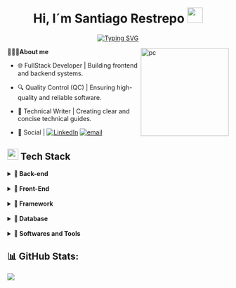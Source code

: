 <h1 align="center"><b>Hi, I´m Santiago Restrepo </b><img src="https://media.giphy.com/media/hvRJCLFzcasrR4ia7z/giphy.gif" width="35"></h1>

<div align="center">

[![Typing SVG](https://readme-typing-svg.demolab.com?font=JetBrains+Mono&weight=800&pause=1000&color=017ACB&vCenter=true&width=435&lines=-+Software+analyst+and+developer+-)](https://git.io/typing-svg)

</div>

<img  align="right" width="200px" alt="pc" src="https://media0.giphy.com/media/v1.Y2lkPTc5MGI3NjExYWg5bzVlYTJ6OGZ3N21kMWF6dmoxdjZjdzVqOWI5czgwcGVnMXZpOCZlcD12MV9pbnRlcm5hbF9naWZfYnlfaWQmY3Q9cw/6KirhLJyR7oMcwgJQk/giphy.gif">

**🧑🏻‍💻About me**
- 🌐 FullStack Developer | Building frontend and backend systems.

- 🔍 Quality Control (QC) | Ensuring high-quality and reliable software.

- 📑 Technical Writer | Creating clear and concise technical guides.

- 📧 Social | [![LinkedIn](https://img.shields.io/badge/LinkedIn-%230077B5.svg?logo=linkedin&logoColor=white)](https://linkedin.com/in/https://www.linkedin.com/in/santiago-restrepo-devqc/) [![email](https://img.shields.io/badge/Email-D14836?logo=gmail&logoColor=white)](mailto:sandrestrepo28@gmail.com)

## <img src="https://user-images.githubusercontent.com/74038190/212257465-7ce8d493-cac5-494e-982a-5a9deb852c4b.gif" width ="25"><b> Tech Stack </b>

<p align="center">
<details>
    <summary><b>📁 Back-end</b></summary>

![java](https://img.shields.io/badge/Java-cc0000?style=flat-square&logo=openjdk&logoColor=black)
![pythin](https://img.shields.io/badge/Python-%233776AB?style=flat-square&logo=python&logoColor=white)
![nodejs](https://img.shields.io/badge/Node.js-%235FA04E?style=flat-square&logo=nodedotjs&logoColor=black)
</details>

<br>

<details>
    <summary><b>📁 Front-End</b></summary>

![html](https://img.shields.io/badge/Html-%23E34F26?style=flat-square&logo=html5&logoColor=white)
![css](https://img.shields.io/badge/Css-%23663399?style=flat-square&logo=css&logoColor=white)
![javascript](https://img.shields.io/badge/JavaScript-%23F7DF1E?style=flat-square&logo=javascript&logoColor=black)
</details>

<br>

<details>
    <summary><b>📁 Framework</b></summary>

![Bootstrap](https://img.shields.io/badge/Bootstrap-%237952B3?style=flat-square&logo=bootstrap&logoColor=white)
![Bulma](https://img.shields.io/badge/Bulma-%2314161a?style=flat-square&logo=bulma&logoColor=%2300D1B2)
![tailwindcss](https://img.shields.io/badge/Tailwind-%23030712?style=flat-square&logo=tailwindcss&logoColor=%2300D1B2)
![spring](https://img.shields.io/badge/Spring-%236DB33F?style=flat-square&logo=spring&logoColor=white)
![springb](https://img.shields.io/badge/Spring%20Boot-%236DB33F?style=flat-square&logo=springboot&logoColor=white)
![django](https://img.shields.io/badge/Django-%23092E20?style=flat-square&logo=django&logoColor=white)
![fastapi](https://img.shields.io/badge/FastAPI-%23009688?style=flat-square&logo=fastapi&logoColor=white)
</details>

<br>

<details>
    <summary><b>📁 Database</b></summary>

![Mysql](https://img.shields.io/badge/MySQL-%234479A1?style=flat-square&logo=mysql&logoColor=e69208)
![Sqlserver](https://img.shields.io/badge/SQL%20Server-%236851FF?style=flat-square&logo=make&logoColor=white)
</details>

<br>

<details>
    <summary><b>📁 Softwares and Tools</b></summary>

![github](https://img.shields.io/badge/Github-%23181717?style=flat-square&logo=github&logoColor=white)
![notion](https://img.shields.io/badge/Notion-%23000000?style=flat-square&logo=notion&logoColor=white)
![slack](https://img.shields.io/badge/Slack-%234A154B?style=flat-square&logo=slack&logoColor=white)
![trello](https://img.shields.io/badge/Trello-%230052CC?style=flat-square&logo=trello&logoColor=white)
![draw](https://img.shields.io/badge/Draw.io-%23F08705?style=flat-square&logo=diagramsdotnet&logoColor=white)
![jmeter](https://img.shields.io/badge/JMeter-%23D22128?style=flat-square&logo=apachejmeter&logoColor=white)
![Docusaurus](https://img.shields.io/badge/Docusaurus-%233ecc5f?style=flat-square&logo=docusaurus&logoColor=ffffff)
![Swagger](https://img.shields.io/badge/Swagger-%2385EA2D?style=flat-square&logo=swagger&logoColor=black)
![Insomnia](https://img.shields.io/badge/Insomnia-%234000BF?style=flat-square&logo=insomnia&logoColor=white)
</details>

## 📊 GitHub Stats:
![](https://github-readme-stats.vercel.app/api/top-langs/?username=fe&theme=tokyonight&hide_border=false&include_all_commits=false&count_private=false&layout=compact)

